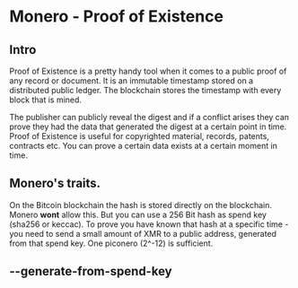 # Monero - Proof of Existence

## Intro

Proof of Existence is a pretty handy tool when it comes to a public proof of any record or document. It is an immutable timestamp stored on a distributed public ledger. The blockchain stores the timestamp with every block that is mined.

The publisher can publicly reveal the digest and if  a conflict arises they can prove they had the data that generated the digest at a certain point in time. Proof of Existence is useful for copyrighted material, records, patents, contracts etc. You can prove a certain data exists at a certain moment in time.

## Monero's traits.

On the Bitcoin blockchain the hash is stored directly on the blockchain. Monero **wont** allow this. But you can use a 256 Bit hash as spend key (sha256 or keccac). To prove you have known that hash at a specific time - you need to send a small amount of XMR to a public address, generated from that spend key. One piconero (2^-12) is sufficient.

## --generate-from-spend-key
